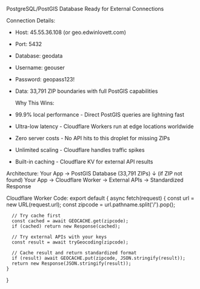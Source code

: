 PostgreSQL/PostGIS Database Ready for External Connections

  Connection Details:
  - Host: 45.55.36.108 (or geo.edwinlovett.com)
  - Port: 5432
  - Database: geodata
  - Username: geouser
  - Password: geopass123!
  - Data: 33,791 ZIP boundaries with full PostGIS capabilities


    Why This Wins:
  - 99.9% local performance - Direct PostGIS queries are lightning fast
  - Ultra-low latency - Cloudflare Workers run at edge locations worldwide
  - Zero server costs - No API hits to this droplet for missing ZIPs
  - Unlimited scaling - Cloudflare handles traffic spikes
  - Built-in caching - Cloudflare KV for external API results

  Architecture:
  Your App → PostGIS Database (33,791 ZIPs)
      ↓ (if ZIP not found)
  Your App → Cloudflare Worker → External APIs → Standardized Response

  Cloudflare Worker Code:
  export default {
    async fetch(request) {
      const url = new URL(request.url);
      const zipcode = url.pathname.split('/').pop();

      // Try cache first
      const cached = await GEOCACHE.get(zipcode);
      if (cached) return new Response(cached);

      // Try external APIs with your keys
      const result = await tryGeocoding(zipcode);

      // Cache result and return standardized format
      if (result) await GEOCACHE.put(zipcode, JSON.stringify(result));
      return new Response(JSON.stringify(result));
    }
  }
